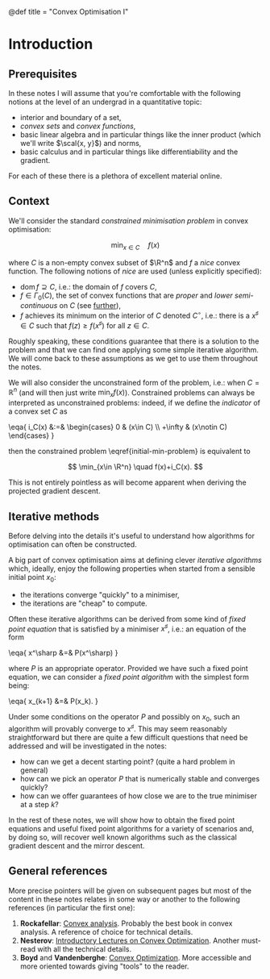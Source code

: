 @def title = "Convex Optimisation I"

<!--
TODO:

* add link to gradient descent (last paragraph before references)
* add link to mirror descent (same place)
-->

# Introduction

## Prerequisites <!-- ✅ 19/9/2018 -->

In these notes I will assume that you're comfortable with the following notions at the level of an undergrad in a quantitative topic:

- interior and boundary of a set,
- *convex sets* and *convex functions*,
- basic linear algebra and in particular things like the inner product (which we'll write $\scal{x, y}$) and norms,
- basic calculus and in particular things like differentiability and the gradient.

For each of these there is a plethora of excellent material online.

## Context <!-- ✅ 19/9/2018 -->

We'll consider the standard *constrained minimisation problem* in convex optimisation:

$$
	\min_{x\in C}\quad f(x) \label{initial-min-problem}
$$

where $C$ is a non-empty convex subset of $\R^n$ and $f$ a *nice* convex function.
The following notions of *nice* are used (unless explicitly specified):

* $\mathrm{dom}\, f \supseteq C$, i.e.: the domain of $f$ covers $C$,
* $f\in\Gamma_0(C)$, the set of convex functions that are *proper* and *lower semi-continuous* on $C$ (see [further](/pub/csml/cvxopt/ca1.html)),
* $f$ achieves its minimum on the interior of $C$ denoted $C^\circ$, i.e.: there is a $x^\sharp\in C$ such that $f(z)\ge f(x^\sharp)$ for all $z\in C$.

<!-- NOTE keep the restriction on C∘ as then you're sure that there's a subgradient and it simplifies stuff. Of course you'd have to discuss boundaries later on. -->

Roughly speaking, these conditions guarantee that there is a solution to the problem and that we can find one applying some simple iterative algorithm.
We will come back to these assumptions as we get to use them throughout the notes.

We will also consider the unconstrained form of the problem, i.e.: when $C=\mathbb R^n$ (and will then just write $\min_x f(x)$).
Constrained problems can always be interpreted as unconstrained problems: indeed, if we define the *indicator* of a convex set $C$ as

\eqa{
	i_C(x) &:=& \begin{cases} 0 & (x\in C) \\\\ +\infty & (x\notin C) \end{cases}
}

then the constrained problem \eqref{initial-min-problem} is equivalent to

$$
	\min_{x\in \R^n} \quad f(x)+i_C(x).
$$

This is not entirely pointless as will become apparent when deriving the projected gradient descent.

## Iterative methods <!-- ✅ 19/9/2018 -->

Before delving into the details it's useful to understand how algorithms for optimisation can often be constructed.

A big part of convex optimisation aims at defining clever *iterative algorithms* which, ideally, enjoy the following properties when started from a sensible initial point $x_0$:

* the iterations converge "quickly" to a minimiser,
* the iterations are "cheap" to compute.

Often these iterative algorithms can be derived from some kind of *fixed point equation* that is satisfied by a minimiser $x^\sharp$, i.e.: an equation of the form

\eqa{
	x^\sharp &=& P(x^\sharp)
}

where $P$ is an appropriate operator.
Provided we have such a fixed point equation, we can consider a *fixed point algorithm* with the simplest form being:

\eqa{
	x_{k+1} &=& P(x_k).
}

Under some conditions on the operator $P$ and possibly on $x_0$, such an  algorithm will provably converge to $x^\sharp$.
This may seem reasonably straightforward but there are quite a few difficult questions that need be addressed and will be investigated in the notes:

* how can we get a decent starting point? (quite a hard problem in general)
* how can we pick an operator $P$ that is numerically stable and converges quickly?
* how can we offer guarantees of how close we are to the true minimiser at a step $k$?

In the rest of these notes, we will show how to obtain the fixed point equations and useful fixed point algorithms for a variety of scenarios and, by doing so, will recover well known algorithms such as the classical gradient descent and the mirror descent.

## General references

More precise pointers will be given on subsequent pages but most of the content in these notes relates in some way or another to the following references (in particular the first one):

1. **Rockafellar**: [Convex analysis](http://press.princeton.edu/titles/1815.html). Probably the best book in convex analysis. A reference of choice for technical details.
2. **Nesterov**: [Introductory Lectures on Convex Optimization](https://www.springer.com/us/book/9781402075537). Another must-read with all the technical details.
3. **Boyd** and **Vandenberghe**: [Convex Optimization](https://stanford.edu/~boyd/cvxbook/). More accessible and more oriented towards giving "tools" to the reader.
